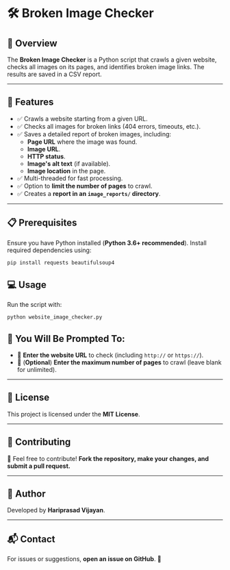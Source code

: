 # 🛠️ Broken Image Checker

## 📌 Overview  
The **Broken Image Checker** is a Python script that crawls a given website, checks all images on its pages, and identifies broken image links. The results are saved in a CSV report.

---

## 🚀 Features  
- ✅ Crawls a website starting from a given URL.  
- ✅ Checks all images for broken links (404 errors, timeouts, etc.).  
- ✅ Saves a detailed report of broken images, including:  
  - **Page URL** where the image was found.  
  - **Image URL**.  
  - **HTTP status**.  
  - **Image's alt text** (if available).  
  - **Image location** in the page.  
- ✅ Multi-threaded for fast processing.  
- ✅ Option to **limit the number of pages** to crawl.  
- ✅ Creates a **report in an `image_reports/` directory**.  

---

## 📋 Prerequisites  

Ensure you have Python installed (**Python 3.6+ recommended**). Install required dependencies using:  

```sh
pip install requests beautifulsoup4
```

## 💻 Usage

Run the script with:

```sh
python website_image_checker.py
```

## 📌 You Will Be Prompted To:  

- 🔹 **Enter the website URL** to check (including `http://` or `https://`).  
- 🔹 (**Optional**) **Enter the maximum number of pages** to crawl (leave blank for unlimited).  

---

## 📜 License  

This project is licensed under the **MIT License**.

---

## 🤝 Contributing  

🚀 Feel free to contribute! **Fork the repository, make your changes, and submit a pull request.**

---

## 👤 Author  

Developed by **Hariprasad Vijayan**.

---

## 📬 Contact  

For issues or suggestions, **open an issue on GitHub**. 📩
